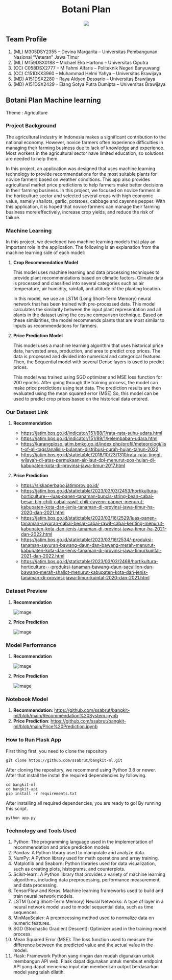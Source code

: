 <h1 align="center">Botani Plan</h1>
<p align="center">
  <img src="https://github.com/ssabrut/bangkit-ml/assets/53653797/98b03874-7efc-4868-a8d9-6254c539ae7a"/>
</p>

## Team Profile
1. (ML) M305DSY2355 – Devina Margarita – Universitas Pembangunan Nasional “Veteran” Jawa Timur
2. (ML) M159DSX0188 – Michael Eko Hartono – Universitas Ciputra
3. (CC) C058DSX2777 – M Fahmi Alfaris – Politeknik Negeri Banyuwangi 
4. (CC)  C151DKX3960 – Muhammad Helmi Yahya – Universitas Brawijaya 
5. (MD) A151DSX2280 – Raya Aldyen Dessario – Universitas Brawijaya 
6. (MD) A151DSX2429 – Elang Sotya Putra Dumipta – Universitas Brawijaya

## Botani Plan Machine learning
Theme : Agriculture

### Project Background
The agricultural industry in Indonesia makes a significant contribution to the national economy. However, novice farmers often experience difficulties in managing their farming business due to lack of knowledge and experience. Most workers in the agricultural sector have limited education, so solutions are needed to help them.

In this project, an application was designed that uses machine learning technology to provide recommendations for the most suitable plants for novice farmers based on weather conditions. This app also provides agricultural market price predictions to help farmers make better decisions in their farming business. In this project, we focused on novice farmers in the horticulture sector and selected several crops with high economic value, namely shallots, garlic, potatoes, cabbage and cayenne pepper.
With this application, it is hoped that novice farmers can manage their farming business more effectively, increase crop yields, and reduce the risk of failure.

### Machine Learning
In this project, we developed two machine learning models that play an important role in the application. The following is an explanation from the machine learning side of each model:
1. **Crop Recommendation Model**
    
    This model uses machine learning and data processing techniques to provide plant recommendations based on climatic factors. Climate data is processed and classified into several categories such as air temperature, air humidity, rainfall, and altitude of the planting location.

    In this model, we use an LSTM (Long Short-Term Memory) neural network that has been trained with pre-processed data. This model calculates the similarity between the input plant representation and all plants in the dataset using the cosine comparison technique. Based on these similarities, the model recommends plants that are most similar to inputs as recommendations for farmers.

2. **Price Prediction Model**

    This model uses a machine learning algorithm that uses historical price data, harvested area, production, and area to predict crop prices. The data is processed and divided into numerical and categorical features. Then, the Sequential model with several Dense layers is used to predict prices.

    This model was trained using SGD optimizer and MSE loss function for 200 epochs. After going through the training process, the model can make price predictions using test data. The prediction results are then evaluated using the mean squared error (MSE) So, this model can be used to predict crop prices based on the historical data entered.

### Our Dataset Link
1. **Recommendation**

    * https://jatim.bps.go.id/indicator/151/88/1/rata-rata-suhu-udara.html
    * https://jatim.bps.go.id/indicator/151/89/1/kelembaban-udara.html
    * https://karangploso.jatim.bmkg.go.id/index.php/profil/meteorologi/list-of-all-tags/analisis-bulanan-distribusi-curah-hujan-tahun-2022
    * https://jatim.bps.go.id/statictable/2018/10/23/1310/rata-rata-tinggi-wilayah-di-atas-permukaan-air-laut-dpl-menurut-pos-hujan-di-kabupaten-kota-di-provinsi-jawa-timur-2017.html

2. **Price Prediction**

    * https://siskaperbapo.jatimprov.go.id/
    * https://jatim.bps.go.id/statictable/2023/03/03/2453/hortikultura-horticulture---luas-panen-tanaman-buncis-string-bean-cabai-besar-big-chili-cabai-rawit-chili-cayenn-papper-menurut-kabupaten-kota-dan-jenis-tanaman-di-provinsi-jawa-timur-ha-2020-dan-2021.html
    * https://jatim.bps.go.id/statictable/2023/03/16/2529/luas-panen-tanaman-sayuran-cabai-besar-cabai-rawit-cabai-keriting-menurut-kabupaten-kota-dan-jenis-tanaman-di-provinsi-jawa-timur-ha-2021-dan-2022.html
    * https://jatim.bps.go.id/statictable/2023/03/16/2534/-produksi-tanaman-sayuran-bawang-daun-dan-bawang-merah-menurut-kabupaten-kota-dan-jenis-tanaman-di-provinsi-jawa-timurkuintal-2021-dan-2022.html
    * https://jatim.bps.go.id/statictable/2023/03/03/2468/hortikultura-horticulture---produksi-tanaman-bawang-daun-sacallion-dan-bawang-merah-shallot-menurut-kabupaten-kota-dan-jenis-tanaman-di-provinsi-jawa-timur-kuintal-2020-dan-2021.html

### Dataset Preview
1. **Recommendation**
    
    ![image](https://github.com/ssabrut/bangkit-ml/assets/53653797/ea457a34-1851-4c00-b11b-dd477dabeae3)

2. **Price Prediction**
    
    ![image](https://github.com/ssabrut/bangkit-ml/assets/53653797/07434136-0398-436d-a24e-a1c7773f4cb6)

### Model Performance
1. **Recommendation**
   
   ![image](https://github.com/ssabrut/bangkit-ml/assets/53653797/cbfe2db8-ade9-49b4-bb84-e67c278abd39)

2. **Price Prediction**

    ![image](https://github.com/ssabrut/bangkit-ml/assets/53653797/fc55f78c-cbad-4fbf-b553-1344574cc081)

### Notebook Model
1. **Recommendation**: https://github.com/ssabrut/bangkit-ml/blob/main/Recommendation%20System.ipynb
2. **Price Prediction**: https://github.com/ssabrut/bangkit-ml/blob/main/Price%20Prediction.ipynb

### How to Run Flask App
First thing first, you need to clone the repository
~~~
git clone https://github.com/ssabrut/bangkit-ml.git
~~~

After cloning the repository, we recommend using Python 3.8 or newer. After that install the install the required dependencies by following.
~~~
cd bangkit-ml
cd bangkit-api
pip install -r requirements.txt
~~~

After installing all required dependencies, you are ready to go! By running this script.
~~~
python app.py
~~~

### Technology and Tools Used
1. Python: The programming language used in the implementation of recommendation and price prediction models.
2. Pandas: A Python library used to manipulate and analyze data.
3. NumPy: A Python library used for math operations and array training.
4. Matplotlib and Seaborn: Python libraries used for data visualization, such as creating plots, histograms, and counterplots.
5. Scikit-learn: A Python library that provides a variety of machine learning algorithms, including data preprocessing, performance measurement, and data processing.
6. TensorFlow and Keras: Machine learning frameworks used to build and train neural network models.
7. LSTM (Long Short-Term Memory) Neural Networks: A type of layer in a neural network model used to model sequential data, such as time sequences.
8. MinMaxScaler: A preprocessing method used to normalize data on numeric features.
9. SGD (Stochastic Gradient Descent): Optimizer used in the training model process.
10. Mean Squared Error (MSE): The loss function used to measure the difference between the predicted value and the actual value in the model.
11. Flask: Framework Python yang ringan dan mudah digunakan untuk membangun API web. Flask dapat digunakan untuk membuat endpoint API yang dapat menerima input dan memberikan output berdasarkan model yang telah dilatih.
